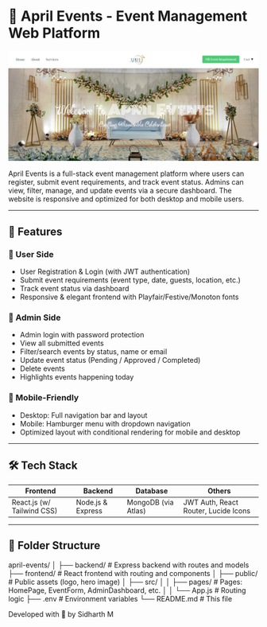 # 🎉 April Events - Event Management Web Platform


![April Events Banner](frontend/public/homepage.png)

April Events is a full-stack event management platform where users can register, submit event requirements, and track event status. Admins can view, filter, manage, and update events via a secure dashboard. The website is responsive and optimized for both desktop and mobile users.

---

## 🚀 Features

### 👤 User Side
- User Registration & Login (with JWT authentication)
- Submit event requirements (event type, date, guests, location, etc.)
- Track event status via dashboard
- Responsive & elegant frontend with Playfair/Festive/Monoton fonts

### 🔐 Admin Side
- Admin login with password protection
- View all submitted events
- Filter/search events by status, name or email
- Update event status (Pending / Approved / Completed)
- Delete events
- Highlights events happening today

### 📱 Mobile-Friendly
- Desktop: Full navigation bar and layout
- Mobile: Hamburger menu with dropdown navigation
- Optimized layout with conditional rendering for mobile and desktop

---

## 🛠️ Tech Stack

| Frontend            | Backend         | Database     | Others                      |
|---------------------|-----------------|--------------|-----------------------------|
| React.js (w/ Tailwind CSS) | Node.js & Express | MongoDB (via Atlas) | JWT Auth, React Router, Lucide Icons |

---

## 📁 Folder Structure
april-events/
│
├── backend/ # Express backend with routes and models
├── frontend/ # React frontend with routing and components
│ ├── public/ # Public assets (logo, hero image)
│ ├── src/
│ │ ├── pages/ # Pages: HomePage, EventForm, AdminDashboard, etc.
│ │ └── App.js # Routing logic
├── .env # Environment variables
└── README.md # This file


Developed with 💚 by Sidharth M

